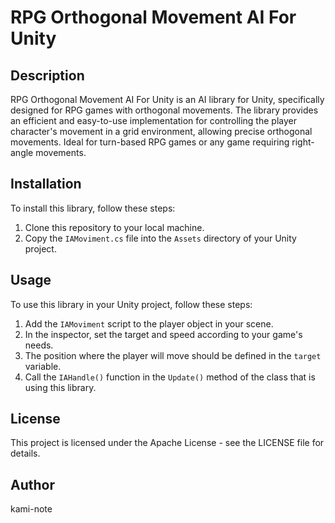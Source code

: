 # RPG Orthogonal Movement AI For Unity

## Description

RPG Orthogonal Movement AI For Unity is an AI library for Unity, specifically designed for RPG games with orthogonal movements. The library provides an efficient and easy-to-use implementation for controlling the player character's movement in a grid environment, allowing precise orthogonal movements. Ideal for turn-based RPG games or any game requiring right-angle movements.

## Installation

To install this library, follow these steps:

1. Clone this repository to your local machine.
2. Copy the `IAMoviment.cs` file into the `Assets` directory of your Unity project.

## Usage

To use this library in your Unity project, follow these steps:

1. Add the `IAMoviment` script to the player object in your scene.
2. In the inspector, set the target and speed according to your game's needs.
3. The position where the player will move should be defined in the `target` variable.
4. Call the `IAHandle()` function in the `Update()` method of the class that is using this library.

## License

This project is licensed under the Apache License - see the LICENSE file for details.

## Author

kami-note
